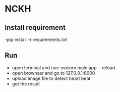 # NCKH
## Install requirement
-pip install -r requirements.txt
## Run
- open terminal and run: uvicorn main:app --reload
- open brownser and go to 127.0.0.1:8000
- upload image file to detect heart beat
- get the result
